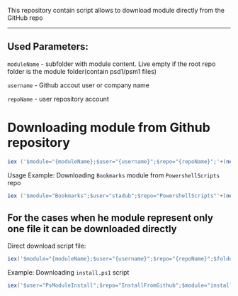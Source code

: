 
This repository contain script allows to download module directly from the GitHub repo

---------------------


## Used Parameters:
`moduleName` - subfolder with module content. Live empty if the root repo folder is the module folder(contain psd1/psm1 files)

`username` - Github accout user or company name

`repoName` - user repository account


# Downloading module from Github repository

```powershell
iex ('$module="{moduleName};$user="{username}";$repo="{repoName}";'+(new-object net.webclient).DownloadString('https://raw.githubusercontent.com/PsModuleInstall/InstallFromGithub/master/install.ps1'))
```

Usage Example: Downloading `Bookmarks` module from `PowershellScripts` repo
```powershell
iex ('$module="Bookmarks";$user="stadub";$repo="PowershellScripts"'+(new-object net.webclient).DownloadString('https://raw.githubusercontent.com/PsModuleInstall/InstallFromGithub/master/install.ps1'))
```

## For the cases when he module represent only one file it can be downloaded directly

Direct download script file: 

```powershell
iex('$module="{moduleName};$user="{username}";$repo="{repoName}";$folder="$pwd";(new-object net.webclient).DownloadFile("https://raw.githubusercontent.com/$user/$repo/master/$module","$folder\$module")')
```

Example: Downloading `install.ps1` script 
```powershell
iex('$user="PsModuleInstall";$repo="InstallFromGithub";$module="install.ps1";$folder="$pwd";(new-object net.webclient).DownloadFile("https://raw.githubusercontent.com/$user/$repo/master/$module","$folder\$module")')
```
